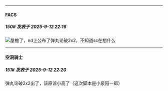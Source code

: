 ﻿
*****

####  FACS  
##### 150#       发表于 2025-9-12 22:16

<img src="https://static.stage1st.com/image/smiley/animal2017/027.png" referrerpolicy="no-referrer">屋檐了，nd上公布了弹丸论破2x2，不知道sc在想什么

*****

####  空洞骑士  
##### 151#       发表于 2025-9-12 22:20

弹丸论破2x2出了，该原谅小高了（这次脚本是小泉阳一郎）

